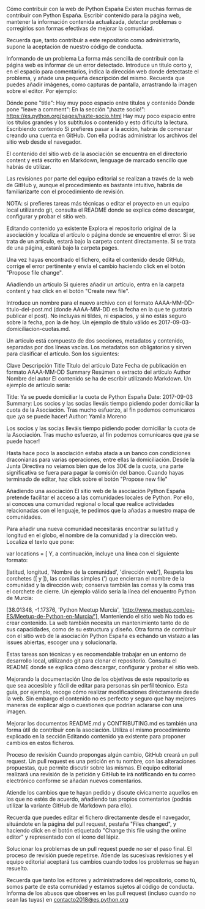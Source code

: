 
Cómo contribuir con la web de Python España
Existen muchas formas de contribuir con Python España. Escribir contenido para la página web, mantener la información contenida actualizada, detectar problemas o corregirlos son formas efectivas de mejorar la comunidad.

Recuerda que, tanto contribuir a este repositorio como administrarlo, supone la aceptación de nuestro código de conducta.

Informando de un problema
La forma más sencilla de contribuir con la página web es informar de un error detectado. Introduce un título corto y, en el espacio para comentarios, indica la dirección web donde detectaste el problema, y añade una pequeña descripción del mismo. Recuerda que puedes añadir imágenes, como capturas de pantalla, arrastrando la imagen sobre el editor. Por ejemplo:

Dónde pone "title": Hay muy poco espacio entre títulos y contenido
Dónde pone "leave a comment":
En la sección "¡hazte socio!": https://es.python.org/pages/hazte-socio.html
Hay muy poco espacio entre los títulos grandes y los subtítulos o contenido
y esto dificulta la lectura.
Escribiendo contenido
Si prefieres pasar a la acción, habrás de comenzar creando una cuenta en GitHub. Con ella podrás administrar los archivos del sitio web desde el navegador.

El contenido del sitio web de la asociación se encuentra en el directorio content y está escrito en Markdown, lenguage de marcado sencillo que habrás de utilizar.

Las revisiones por parte del equipo editorial se realizan a través de la web de GitHub y, aunque el procedimiento es bastante intuitivo, habrás de familiarizarte con el procedimiento de revisión.

NOTA: si prefieres tareas más técnicas o editar el proyecto en un equipo local utilizando git, consulta el README donde se explica cómo descargar, configurar y probar el sitio web.

Editando contenido ya existente
Explora el repositorio original de la asociación y localiza el artículo o página donde se encuentre el error. Si se trata de un artículo, estará bajo la carpeta content directamente. Si se trata de una página, estará bajo la carpeta pages.

Una vez hayas encontrado el fichero, edita el contenido desde GitHub, corrige el error pertinente y envía el cambio haciendo click en el botón "Propose file change".

Añadiendo un artículo
Si quieres añadir un artículo, entra en la carpeta content y haz click en el botón "Create new file".

Introduce un nombre para el nuevo archivo con el formato AAAA-MM-DD-titulo-del-post.md (donde AAAA-MM-DD es la fecha en la que te gustaría publicar el post). No incluyas ni tildes, ni espacios, y si no estás seguro sobre la fecha, pon la de hoy. Un ejemplo de título válido es 2017-09-03-domiciliacion-cuotas.md.

Un artículo está compuesto de dos secciones, metadatos y contenido, separadas por dos líneas vacías. Los metadatos son obligatorios y sirven para clasificar el artículo. Son los siguientes:

Clave	Descripción
Title	Título del artículo
Date	Fecha de publicación en formato AAAA-MM-DD
Summary	Resúmen o extracto del artículo
Author	Nombre del autor
El contenido se ha de escribir utilizando Markdown. Un ejemplo de artículo sería:

Title: Ya se puede domiciliar la cuota de Python España
Date: 2017-09-03
Summary: Los socios y las socias lleváis tiempo pidiendo poder domiciliar la cuota de la Asociación. Tras mucho esfuerzo, al fin podemos comunicaros que ¡ya se puede hacer!
Author: Yamila Moreno


Los socios y las socias lleváis tiempo pidiendo poder domiciliar la cuota de la Asociación. Tras mucho esfuerzo, al fin podemos comunicaros que ¡ya se puede hacer!

Hasta hace poco la asociación estaba atada a un banco con condiciones draconianas para varias operaciones, entre ellas la domiciliación. Desde la Junta Directiva no veíamos bien que de los 30€ de la cuota, una parte significativa se fuera para pagar la comisión del banco.
Cuando hayas terminado de editar, haz click sobre el botón "Propose new file"

Añadiendo una asociación
El sitio web de la asociación Python España pretende facilitar el acceso a las comunidades locales de Python. Por ello, si conoces una comunidad regional o local que realice actividades relacionadas con el lenguaje, te pedimos que la añadas a nuestro mapa de comunidades.

Para añadir una nueva comunidad necesitarás encontrar su latitud y longitud en el globo, el nombre de la comunidad y la dirección web. Localiza el texto que pone:

var locations = [
Y, a continuación, incluye una línea con el siguiente formato:

[latitud, longitud, 'Nombre de la comunidad', 'dirección web'],
Respeta los corchetes ([ y ]), las comillas simples (') que encierran el nombre de la comunidad y la dirección web; conserva también las comas y la coma tras el corchete de cierre. Un ejemplo válido sería la línea del encuentro Python de Murcia:

[38.01348, -1.17376, 'Python Meetup Murcia', 'http://www.meetup.com/es-ES/Meetup-de-Python-en-Murcia/'],
Manteniendo el sitio web
No todo es crear contenido. La web también necesita un mantenimiento tanto de de sus capacidades, como de su estructura y diseño. Otra forma de contribuir con el sitio web de la asociación Python España es echando un vistazo a las issues abiertas, escoger una y solucionarla.

Estas tareas son técnicas y es recomendable trabajar en un entorno de desarrollo local, utilizando git para clonar el repositorio. Consulta el README donde se explica cómo descargar, configurar y probar el sitio web.

Mejorando la documentación
Uno de los objetivos de este repositorio es que sea accesible y fácil de editar para personas sin perfil técnico. Esta guía, por ejemplo, recoge cómo realizar modificaciones diréctamente desde la web. Sin embargo el contenido no es perfecto y seguro que hay mejores maneras de explicar algo o cuestiones que podrían aclararse con una imagen.

Mejorar los documentos README.md y CONTRIBUTING.md es también una forma útil de contribuir con la asociación. Utiliza el mismo procedimiento explicado en la sección Editando contenido ya existente para proponer cambios en estos ficheros.

Proceso de revisión
Cuando propongas algún cambio, GitHub creará un pull request. Un pull request es una petición en tu nombre, con las alteraciones propuestas, que permite discutir sobre las mismas. El equipo editorial realizará una revisión de la petición y GitHub te irá notificando en tu correo electrónico conforme se añadan nuevos comentarios.

Atiende los cambios que te hayan pedido y discute cívicamente aquellos en los que no estés de acuerdo, añadiendo tus propios comentarios (podrás utilizar la variante GitHub de Markdown para ello).

Recuerda que puedes editar el fichero directamente desde el navegador, situándote en la página del pull request, pestaña "Files changed", y haciendo click en el botón etiquetado "Change this file using the online editor" y representado con el icono del lápiz.

Solucionar los problemas de un pull request puede no ser el paso final. El proceso de revisión puede repetirse. Atiende las sucesivas revisiones y el equipo editorial aceptará tus cambios cuando todos los problemas se hayan resuelto.

Recuerda que tanto los editores y administradores del repositorio, como tú, somos parte de esta comunidad y estamos sujetos al código de conducta. Informa de los abusos que observes en las pull request (incluso cuando no sean las tuyas) en contacto2018@es.python.org
